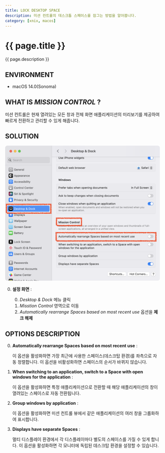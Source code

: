 ```yaml
---
title: LOCK DESKTOP SPACE
description: 미션 컨트롤의 데스크톱 스페이스를 잠그는 방법을 알아봅니다.
category: [xnix, macos]
---
```


# {{ page.title }}

{{ page.description }}

## ENVIRONMENT

- macOS 14.0(Sonoma)

## WHAT IS *MISSION CONTROL* ?

미션 컨트롤은 현재 열려있는 모든 창과 전체 화면 애플리케이션의 미리보기를 제공하여 빠르게 전환하고 관리할 수 있게 해줍니다.

## SOLUTION

![미션 컨트롤 옵션 설정 화면](/assets/resources/2023-10-27-13-36-46.png)

0. **설정 화면** :

    0. *Desktop & Dock* 메뉴 클릭
    0. *Misstion Control* 영역으로 이동
    0. *Automatically rearrange Spaces based on most recent use* 옵션을 **체크 해제**

## OPTIONS DESCRIPTION

0. **Automatically rearrange Spaces based on most recent use** :

    이 옵션을 활성화하면 가장 최근에 사용한 스페이스(데스크탑 환경)를 좌측으로 자동 정렬합니다. 이 옵션을 비활성화하면 스페이스의 순서가 바뀌지 않습니다.

0. **When switching to an application, switch to a Space with open windows for the application** :

    이 옵션을 활성화하면 특정 애플리케이션으로 전환할 때 해당 애플리케이션의 창이 열려있는 스페이스로 자동 전환됩니다.

0. **Group windows by application** :

    이 옵션을 활성화하면 미션 컨트롤 뷰에서 같은 애플리케이션의 여러 창을 그룹화하여 표시합니다.

0. **Displays have separate Spaces** :

    멀티 디스플레이 환경에서 각 디스플레이마다 별도의 스페이스를 가질 수 있게 합니다. 이 옵션을 활성화하면 각 모니터에 독립된 데스크탑 환경을 설정할 수 있습니다.
